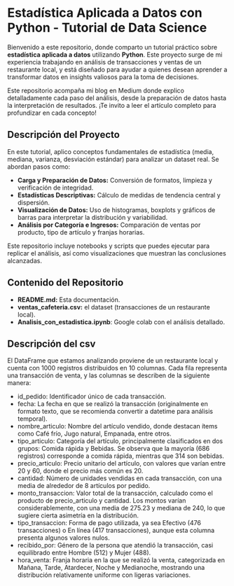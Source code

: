 # Estadística Aplicada a Datos con Python - Tutorial de Data Science

Bienvenido a este repositorio, donde comparto un tutorial práctico sobre **estadística aplicada a datos** utilizando **Python**. Este proyecto surge de mi experiencia trabajando en análisis de transacciones y ventas de un restaurante local, y está diseñado para ayudar a quienes desean aprender a transformar datos en insights valiosos para la toma de decisiones.

Este repositorio acompaña mi blog en Medium donde explico detalladamente cada paso del análisis, desde la preparación de datos hasta la interpretación de resultados. ¡Te invito a leer el artículo completo para profundizar en cada concepto!

## Descripción del Proyecto

En este tutorial, aplico conceptos fundamentales de estadística (media, mediana, varianza, desviación estándar) para analizar un dataset real. Se abordan pasos como:
- **Carga y Preparación de Datos:** Conversión de formatos, limpieza y verificación de integridad.
- **Estadísticas Descriptivas:** Cálculo de medidas de tendencia central y dispersión.
- **Visualización de Datos:** Uso de histogramas, boxplots y gráficos de barras para interpretar la distribución y variabilidad.
- **Análisis por Categoría e Ingresos:** Comparación de ventas por producto, tipo de artículo y franjas horarias.

Este repositorio incluye notebooks y scripts que puedes ejecutar para replicar el análisis, así como visualizaciones que muestran las conclusiones alcanzadas.

## Contenido del Repositorio

- **README.md:** Esta documentación.
- **ventas_cafeteria.csv:** el dataset (transacciones de un restaurante local).
- **Analisis_con_estadistica.ipynb**: Google colab con el análisis detallado.

## Descripción del csv

El DataFrame que estamos analizando proviene de un restaurante local y cuenta con 1000 registros distribuidos en 10 columnas. Cada fila representa una transacción de venta, y las columnas se describen de la siguiente manera:

- id_pedido: Identificador único de cada transacción.
- fecha: La fecha en que se realizó la transacción (originalmente en formato texto, que se recomienda convertir a datetime para análisis temporal).
- nombre_articulo: Nombre del artículo vendido, donde destacan ítems como Café frío, Jugo natural, Empanada, entre otros.
- tipo_articulo: Categoría del artículo, principalmente clasificados en dos grupos: Comida rápida y Bebidas. Se observa que la mayoría (686 registros) corresponde a comida rápida, mientras que 314 son bebidas.
- precio_articulo: Precio unitario del artículo, con valores que varían entre 20 y 60, donde el precio más común es 20.
- cantidad: Número de unidades vendidas en cada transacción, con una media de alrededor de 8 artículos por pedido.
- monto_transaccion: Valor total de la transacción, calculado como el producto de precio_articulo y cantidad. Los montos varían considerablemente, con una media de 275.23 y mediana de 240, lo que sugiere cierta asimetría en la distribución.
- tipo_transaccion: Forma de pago utilizada, ya sea Efectivo (476 transacciones) o En línea (417 transacciones), aunque esta columna presenta algunos valores nulos.
- recibido_por: Género de la persona que atendió la transacción, casi equilibrado entre Hombre (512) y Mujer (488).
- hora_venta: Franja horaria en la que se realizó la venta, categorizada en Mañana, Tarde, Atardecer, Noche y Medianoche, mostrando una distribución relativamente uniforme con ligeras variaciones.
